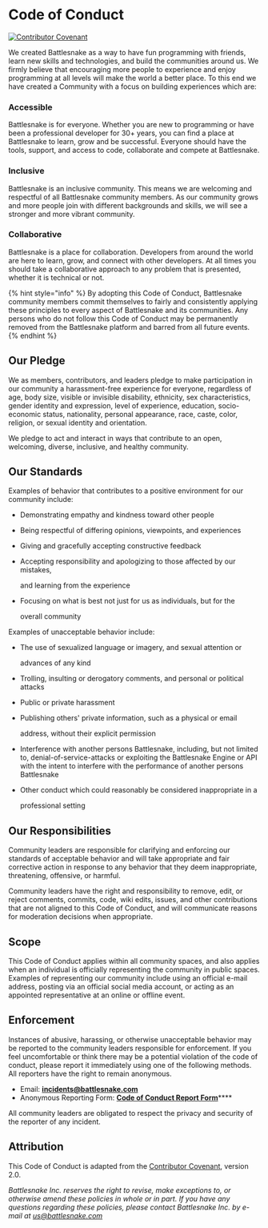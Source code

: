 # Code of Conduct

[![Contributor Covenant](https://img.shields.io/badge/Contributor%20Covenant-2.0-4baaaa.svg)](https://github.com/BattlesnakeOfficial/docs/tree/8f1f979f7a8bd74d48422c0ed8dff238c1110ba1/policies/code\_of\_conduct.md)

We created Battlesnake as a way to have fun programming with friends, learn new skills and technologies, and build the communities around us. We firmly believe that encouraging more people to experience and enjoy programming at all levels will make the world a better place. To this end we have created a Community with a focus on building experiences which are:

### Accessible

Battlesnake is for everyone. Whether you are new to programming or have been a professional developer for 30+ years, you can find a place at Battlesnake to learn, grow and be successful. Everyone should have the tools, support, and access to code, collaborate and compete at Battlesnake.

### Inclusive

Battlesnake is an inclusive community. This means we are welcoming and respectful of all Battlesnake community members. As our community grows and more people join with different backgrounds and skills, we will see a stronger and more vibrant community.

### Collaborative

Battlesnake is a place for collaboration. Developers from around the world are here to learn, grow, and connect with other developers. At all times you should take a collaborative approach to any problem that is presented, whether it is technical or not.

{% hint style="info" %}
By adopting this Code of Conduct, Battlesnake community members commit themselves to fairly and consistently applying these principles to every aspect of Battlesnake and its communities. Any persons who do not follow this Code of Conduct may be permanently removed from the Battlesnake platform and barred from all future events.
{% endhint %}

## Our Pledge

We as members, contributors, and leaders pledge to make participation in our community a harassment-free experience for everyone, regardless of age, body size, visible or invisible disability, ethnicity, sex characteristics, gender identity and expression, level of experience, education, socio-economic status, nationality, personal appearance, race, caste, color, religion, or sexual identity and orientation.

We pledge to act and interact in ways that contribute to an open, welcoming, diverse, inclusive, and healthy community.

## Our Standards

Examples of behavior that contributes to a positive environment for our community include:

* Demonstrating empathy and kindness toward other people
* Being respectful of differing opinions, viewpoints, and experiences
* Giving and gracefully accepting constructive feedback
*   Accepting responsibility and apologizing to those affected by our mistakes,

    and learning from the experience
*   Focusing on what is best not just for us as individuals, but for the

    overall community

Examples of unacceptable behavior include:

*   The use of sexualized language or imagery, and sexual attention or

    advances of any kind
* Trolling, insulting or derogatory comments, and personal or political attacks
* Public or private harassment
*   Publishing others' private information, such as a physical or email

    address, without their explicit permission
* Interference with another persons Battlesnake, including, but not limited to, denial-of-service-attacks or exploiting the Battlesnake Engine or API with the intent to interfere with the performance of another persons Battlesnake
*   Other conduct which could reasonably be considered inappropriate in a

    professional setting

## Our Responsibilities

Community leaders are responsible for clarifying and enforcing our standards of acceptable behavior and will take appropriate and fair corrective action in response to any behavior that they deem inappropriate, threatening, offensive, or harmful.

Community leaders have the right and responsibility to remove, edit, or reject comments, commits, code, wiki edits, issues, and other contributions that are not aligned to this Code of Conduct, and will communicate reasons for moderation decisions when appropriate.

## Scope

This Code of Conduct applies within all community spaces, and also applies when an individual is officially representing the community in public spaces. Examples of representing our community include using an official e-mail address, posting via an official social media account, or acting as an appointed representative at an online or offline event.

## Enforcement

Instances of abusive, harassing, or otherwise unacceptable behavior may be reported to the community leaders responsible for enforcement. If you feel uncomfortable or think there may be a potential violation of the code of conduct, please report it immediately using one of the following methods. All reporters have the right to remain anonymous.&#x20;

* Email: [**incidents@battlesnake.com**](mailto:incidents@battlesnake.com)
* Anonymous Reporting Form: [**Code of Conduct Report Form**](https://o37gr3zwx6a.typeform.com/to/jCCbzC6F)\*\*\*\*

All community leaders are obligated to respect the privacy and security of the reporter of any incident.

## Attribution

This Code of Conduct is adapted from the [Contributor Covenant](https://www.contributor-covenant.org/version/2/0/code\_of\_conduct.html), version 2.0.

_Battlesnake Inc. reserves the right to revise, make exceptions to, or otherwise amend these policies in whole or in part. If you have any questions regarding these policies, please contact Battlesnake Inc. by e-mail at_ [_us@battlesnake.com_](mailto:us@battlesnake.com)
